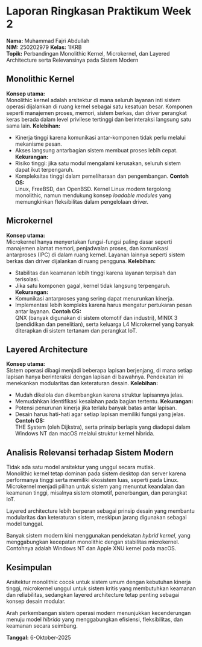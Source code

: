 # Laporan Ringkasan Praktikum Week 2
**Nama:** Muhammad Fajri Abdullah  
**NIM:**  250202979
**Kelas:** 1IKRB  
**Topik:** Perbandingan Monolithic Kernel, Microkernel, dan Layered Architecture serta Relevansinya pada Sistem Modern


## Monolithic Kernel

**Konsep utama:**  
Monolithic kernel adalah arsitektur di mana seluruh layanan inti sistem operasi dijalankan di ruang kernel sebagai satu kesatuan besar. Komponen seperti manajemen proses, memori, sistem berkas, dan driver perangkat keras berada dalam level privilese tertinggi dan berinteraksi langsung satu sama lain.
**Kelebihan:**
- Kinerja tinggi karena komunikasi antar-komponen tidak perlu melalui mekanisme pesan.  
- Akses langsung antarbagian sistem membuat proses lebih cepat.
**Kekurangan:**
- Risiko tinggi: jika satu modul mengalami kerusakan, seluruh sistem dapat ikut terpengaruh.  
- Kompleksitas tinggi dalam pemeliharaan dan pengembangan.
**Contoh OS:**  
Linux, FreeBSD, dan OpenBSD. Kernel Linux modern tergolong monolithic, namun mendukung konsep *loadable modules* yang memungkinkan fleksibilitas dalam pengelolaan driver.


## Microkernel

**Konsep utama:**  
Microkernel hanya menyertakan fungsi-fungsi paling dasar seperti manajemen alamat memori, penjadwalan proses, dan komunikasi antarproses (IPC) di dalam ruang kernel. Layanan lainnya seperti sistem berkas dan driver dijalankan di ruang pengguna.
**Kelebihan:**
- Stabilitas dan keamanan lebih tinggi karena layanan terpisah dan terisolasi.  
- Jika satu komponen gagal, kernel tidak langsung terpengaruh.
**Kekurangan:**
- Komunikasi antarproses yang sering dapat menurunkan kinerja.  
- Implementasi lebih kompleks karena harus mengatur pertukaran pesan antar layanan.
**Contoh OS:**  
QNX (banyak digunakan di sistem otomotif dan industri), MINIX 3 (pendidikan dan penelitian), serta keluarga L4 Microkernel yang banyak diterapkan di sistem tertanam dan perangkat IoT.


## Layered Architecture

**Konsep utama:**  
Sistem operasi dibagi menjadi beberapa lapisan berjenjang, di mana setiap lapisan hanya berinteraksi dengan lapisan di bawahnya. Pendekatan ini menekankan modularitas dan keteraturan desain.
**Kelebihan:**
- Mudah dikelola dan dikembangkan karena struktur lapisannya jelas.  
- Memudahkan identifikasi kesalahan pada bagian tertentu.
**Kekurangan:**
- Potensi penurunan kinerja jika terlalu banyak batas antar lapisan.  
- Desain harus hati-hati agar setiap lapisan memiliki fungsi yang jelas.
**Contoh OS:**  
THE System (oleh Dijkstra), serta prinsip berlapis yang diadopsi dalam Windows NT dan macOS melalui struktur kernel hibrida.


## Analisis Relevansi terhadap Sistem Modern

Tidak ada satu model arsitektur yang unggul secara mutlak.  
Monolithic kernel tetap dominan pada sistem desktop dan server karena performanya tinggi serta memiliki ekosistem luas, seperti pada Linux.  
Microkernel menjadi pilihan untuk sistem yang menuntut keandalan dan keamanan tinggi, misalnya sistem otomotif, penerbangan, dan perangkat IoT.  

Layered architecture lebih berperan sebagai prinsip desain yang membantu modularitas dan keteraturan sistem, meskipun jarang digunakan sebagai model tunggal.  

Banyak sistem modern kini menggunakan pendekatan *hybrid kernel*, yang menggabungkan kecepatan monolithic dengan stabilitas microkernel. Contohnya adalah Windows NT dan Apple XNU kernel pada macOS.


## Kesimpulan

Arsitektur monolithic cocok untuk sistem umum dengan kebutuhan kinerja tinggi, microkernel unggul untuk sistem kritis yang membutuhkan keamanan dan reliabilitas, sedangkan layered architecture tetap penting sebagai konsep desain modular.  

Arah perkembangan sistem operasi modern menunjukkan kecenderungan menuju model *hibrida* yang menggabungkan efisiensi, fleksibilitas, dan keamanan secara seimbang.


**Tanggal:** 6-Oktober-2025
